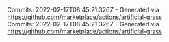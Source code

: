 Commits: 2022-02-17T08:45:21.326Z - Generated via https://github.com/marketplace/actions/artificial-grass
<br>
Commits: 2022-02-17T08:45:21.326Z - Generated via https://github.com/marketplace/actions/artificial-grass
<br>
